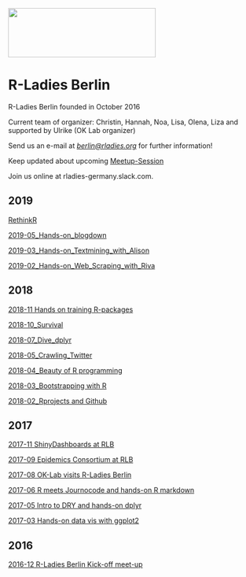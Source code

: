 <img src="https://github.com/rladies/starter-kit/blob/master/logo/R-LadiesGlobal_RBG_online_LogoWithText_Horizontal.png" data-canonical-src="https://github.com/rladies/starter-kit/blob/master/logo/R-LadiesGlobal_RBG_online_LogoWithText_Horizontal.png" width="300" height="100" />
 
  # R-Ladies Berlin
 
  R-Ladies Berlin founded in October 2016
  
  Current team of organizer: Christin, Hannah, Noa, Lisa, Olena, Liza and supported by Ulrike (OK Lab organizer)
  
  Send us an e-mail at *berlin@rladies.org*
  for further information!
  
  Keep updated about upcoming [Meetup-Session](https://www.meetup.com/de-DE/rladies-berlin/)
  
  Join us online at rladies-germany.slack.com.
  
  ## 2019
  
   [RethinkR](https://github.com/rladies/meetup-presentations_berlin/tree/master/RethinkR)
   
   [2019-05_Hands-on_blogdown](https://github.com/rladies/meetup-presentations_berlin/tree/master/2019-05_Hands-on_blogdown_How_to_create_your_first_blog)
   
  [2019-03_Hands-on_Textmining_with_Alison](https://github.com/rladies/meetup-presentations_berlin/tree/master/2019-03_Hands-on_Textmining_with_Alison)
  
  [2019-02_Hands-on_Web_Scraping_with_Riva](https://github.com/rladies/meetup-presentations_berlin/tree/master/2019-02_Hands-on_Web_Scraping_with_Riva)
  
 ## 2018
  
  [2018-11 Hands on training R-packages](https://github.com/rladies/meetup-presentations_berlin/tree/master/2018-11_Hands_on_training_Rpackages)
  
  [2018-10_Survival](https://github.com/rladies/meetup-presentations_berlin/tree/master/2018-10_survival)
  
  [2018-07_Dive_dplyr](https://github.com/rladies/meetup-presentations_berlin/tree/master/2018-07_Dive-dplyr)
  
  [2018-05_Crawling_Twitter](https://github.com/rladies/meetup-presentations_berlin/tree/master/2018-05_Crawling_Twitter)
  
  [2018-04_Beauty of R programming](https://github.com/rladies/meetup-presentations_berlin/tree/master/2018-04_Beauty_Rprogramming)
  
  [2018-03_Bootstrapping with R](https://github.com/rladies/meetup-presentations_berlin/tree/master/2018-03_Bootstrapping-with-R)
  
  [2018-02_Rprojects and Github](https://github.com/rladies/meetup-presentations_berlin/tree/master/2018-02_Rprojects-and-Github)

  
  ## 2017
 [2017-11 ShinyDashboards at RLB](https://github.com/rladies/meetup-presentations_berlin/tree/master/2017-11_ShinyDashboards)  
  
  [2017-09 Epidemics Consortium at RLB](https://github.com/rladies/meetup-presentations_berlin/tree/master/2017-09_EpidemicsConsortium)
  
  [2017-08 OK-Lab visits R-Ladies Berlin](https://github.com/rladies/meetup-presentations_berlin/tree/master/2017-08_OKlabBerlin)
  
   [2017-06 R meets Journocode and hands-on R markdown](https://github.com/rladies/meetup-presentations_berlin/tree/master/2017-06_R_meets_Journocode_Rmarkdown)
   
   [2017-05 Intro to DRY and hands-on dplyr](https://github.com/rladies/meetup-presentations_berlin/tree/master/2017-05_DRYprogramming_dplyr)
   
   [2017-03 Hands-on data vis with ggplot2](https://github.com/rladies/meetup-presentations_berlin/tree/master/2017-01_Hands_on_datavis_ggplot2)
 
 
  ## 2016
   [2016-12 R-Ladies Berlin Kick-off meet-up](https://github.com/rladies/meetup-presentations_berlin/tree/master/2016-12_KickOff_RLB)
 
   
